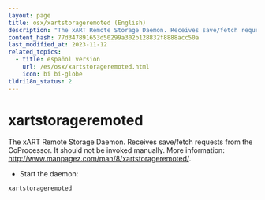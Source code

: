 ```yaml
---
layout: page
title: osx/xartstorageremoted (English)
description: "The xART Remote Storage Daemon. Receives save/fetch requests from the CoProcessor."
content_hash: 77d347891653d50299a302b128832f8888acc50a
last_modified_at: 2023-11-12
related_topics:
  - title: español version
    url: /es/osx/xartstorageremoted.html
    icon: bi bi-globe
tldri18n_status: 2
---
```

# xartstorageremoted

The xART Remote Storage Daemon. Receives save/fetch requests from the CoProcessor.
It should not be invoked manually.
More information: <http://www.manpagez.com/man/8/xartstorageremoted/>.

- Start the daemon:

`xartstorageremoted`
